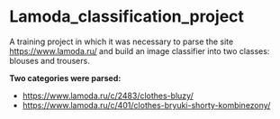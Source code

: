 # Lamoda_classification_project

A training project in which it was necessary to parse the site https://www.lamoda.ru/ and build an image classifier into two classes: blouses and trousers.

**Two categories were parsed:**
- https://www.lamoda.ru/c/2483/clothes-bluzy/
- https://www.lamoda.ru/c/401/clothes-bryuki-shorty-kombinezony/
